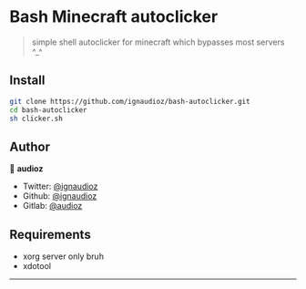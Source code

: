 # Bash Minecraft autoclicker
> simple shell autoclicker for minecraft which bypasses most servers ^_^

## Install

```sh
git clone https://github.com/ignaudioz/bash-autoclicker.git
cd bash-autoclicker 
sh clicker.sh
```

## Author

👤 **audioz**

* Twitter: [@ignaudioz](https://twitter.com/ignaudioz)
* Github: [@ignaudioz](https://github.com/ignaudioz)
* Gitlab: [@audioz](https://gitlab.com/audioz)

## Requirements

* xorg server only bruh
* xdotool

***
